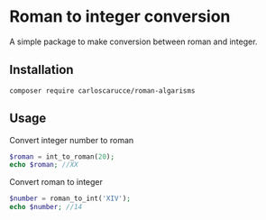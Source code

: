 # Roman to integer conversion

A simple package to make conversion between roman and integer. 

## Installation

```
composer require carloscarucce/roman-algarisms
```

## Usage

Convert integer number to roman
```php
$roman = int_to_roman(20);
echo $roman; //XX
```


Convert roman to integer
```php
$number = roman_to_int('XIV');
echo $number; //14
```
